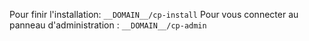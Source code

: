 Pour finir l'installation: `__DOMAIN__/cp-install`
Pour vous connecter au panneau d'administration : `__DOMAIN__/cp-admin`
